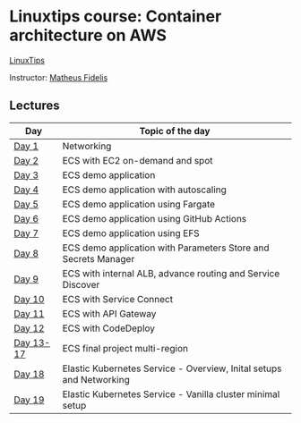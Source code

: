 # Linuxtips course:  Container architecture on AWS

[LinuxTips](https://linuxtips.io/treinamento/arquitetura-de-containers-na-aws/)

Instructor: [Matheus Fidelis](https://linktr.ee/fidelissauro)

## Lectures

| Day                               | Topic of the day                                                    |
|-----------------------------------|---------------------------------------------------------------------|
| [Day 1](day1/README.md)           | Networking                                                          |
| [Day 2](day2/README.md)           | ECS with EC2 on-demand and spot                                     |
| [Day 3](day3/README.md)           | ECS demo application                                                |
| [Day 4](day4/README.md)           | ECS demo application with autoscaling                               |
| [Day 5](day5/README.md)           | ECS demo application using Fargate                                  |
| [Day 6](day6/README.md)           | ECS demo application using GitHub Actions                           |
| [Day 7](day7/README.md)           | ECS demo application using EFS                                      |
| [Day 8](day8/README.md)           | ECS demo application with Parameters Store and Secrets Manager      |
| [Day 9](day9/README.md)           | ECS with internal ALB, advance routing and Service Discover         |
| [Day 10](day10/README.md)         | ECS with Service Connect                                            |
| [Day 11](day11/README.md)         | ECS with API Gateway                                                |
| [Day 12](day12/README.md)         | ECS with CodeDeploy                                                 |
| [Day 13-17](day13_17/README.md)   | ECS final project multi-region                                      |
| [Day 18](day18/README.md)         | Elastic Kubernetes Service - Overview, Inital setups and Networking |
| [Day 19](day19/README.md)         | Elastic Kubernetes Service - Vanilla cluster minimal setup          |
